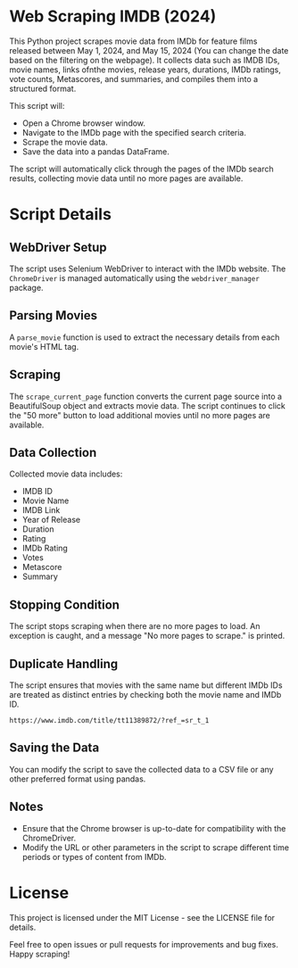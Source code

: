 # Web Scraping IMDB (2024)
This Python project scrapes movie data from IMDb for feature films released between May 1, 2024, and May 15, 2024 (You can change the date based on the filtering on the webpage). It collects data such as IMDB IDs, movie names, links ofnthe movies, release years, durations, IMDb ratings, vote counts, Metascores, and summaries, and compiles them into a structured format.

This script will:
* Open a Chrome browser window.
* Navigate to the IMDb page with the specified search criteria.
* Scrape the movie data.
* Save the data into a pandas DataFrame.

The script will automatically click through the pages of the IMDb search results, collecting movie data until no more pages are available.

# Script Details

## WebDriver Setup
The script uses Selenium WebDriver to interact with the IMDb website. The `ChromeDriver` is managed automatically using the `webdriver_manager` package.

## Parsing Movies
A `parse_movie` function is used to extract the necessary details from each movie's HTML tag.

## Scraping
The `scrape_current_page` function converts the current page source into a BeautifulSoup object and extracts movie data. The script continues to click the "50 more" button to load additional movies until no more pages are available.

## Data Collection
Collected movie data includes:
* IMDB ID
* Movie Name
* IMDB Link
* Year of Release
* Duration
* Rating
* IMDb Rating
* Votes
* Metascore
* Summary

## Stopping Condition
The script stops scraping when there are no more pages to load. An exception is caught, and a message "No more pages to scrape." is printed.

## Duplicate Handling
The script ensures that movies with the same name but different IMDb IDs are treated as distinct entries by checking both the movie name and IMDb ID.
```
https://www.imdb.com/title/tt11389872/?ref_=sr_t_1
```

## Saving the Data
You can modify the script to save the collected data to a CSV file or any other preferred format using pandas.

## Notes
* Ensure that the Chrome browser is up-to-date for compatibility with the ChromeDriver.
* Modify the URL or other parameters in the script to scrape different time periods or types of content from IMDb.

# License
This project is licensed under the MIT License - see the LICENSE file for details.

Feel free to open issues or pull requests for improvements and bug fixes. Happy scraping!
